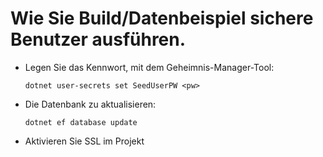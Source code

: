 # <a name="how-to-buildrun-secure-user-data-sample"></a>Wie Sie Build/Datenbeispiel sichere Benutzer ausführen.

* Legen Sie das Kennwort, mit dem Geheimnis-Manager-Tool:

  `dotnet user-secrets set SeedUserPW <pw>`

* Die Datenbank zu aktualisieren:

    `dotnet ef database update`

* Aktivieren Sie SSL im Projekt
